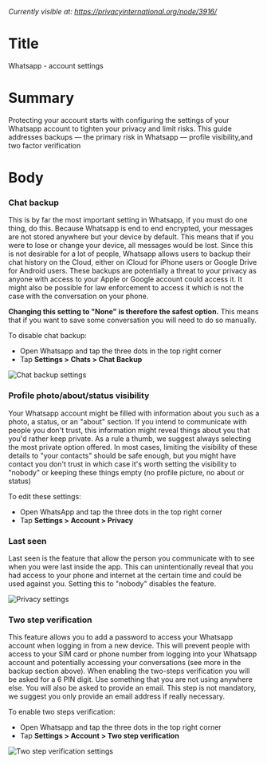 *Currently visible at: https://privacyinternational.org/node/3916/*

# Title
Whatsapp - account settings

# Summary
Protecting your account starts with configuring the settings of your Whatsapp account to tighten your privacy and limit risks. This guide addresses backups — the primary risk in Whatsapp — profile visibility,and two factor verification

# Body
### Chat backup
This is by far the most important setting in Whatsapp, if you must do one thing, do this. Because Whatsapp is end to end encrypted, your messages are not stored anywhere but your device by default. This means that if you were to lose or change your device, all messages would be lost. Since this is not desirable for a lot of people, Whatsapp allows users to backup their chat history on the Cloud, either on iCloud for iPhone users or Google Drive for Android users. These backups are potentially a threat to your privacy as anyone with access to your Apple or Google account could access it. It might also be possible for law enforcement to access it which is not the case with the conversation on your phone.

**Changing this setting to "None" is therefore the safest option.** This means that if you want to save some conversation you will need to do so manually.

To disable chat backup:
- Open Whatsapp and tap the three dots in the top right corner
- Tap **Settings > Chats > Chat Backup**

![Chat backup settings](../../images/Whatsapp/wa_chat_backup_2.png?raw=true)

### Profile photo/about/status visibility

Your Whatsapp account might be filled with information about you such as a photo, a status, or an "about" section. If you intend to communicate with people you don't trust, this information might reveal things about you that you'd rather keep private. As a rule a thumb, we suggest always selecting the most private option offered. In most cases, limiting the visibility of these details to "your contacts" should be safe enough, but you might have contact you don't trust in which case it's worth setting the visibility to "nobody" or keeping these things empty (no profile picture, no about or status)

To edit these settings:
- Open WhatsApp and tap the three dots in the top right corner
- Tap **Settings > Account > Privacy**

### Last seen

Last seen is the feature that allow the person you communicate with to see when you were last inside the app. This can unintentionally reveal that you had access to your phone and internet at the certain time and could be used against you. Setting this to "nobody" disables the feature.

![Privacy settings](../../images/Whatsapp/wa_privacy_1.png?raw=true)

### Two step verification

This feature allows you to add a password to access your Whatsapp account when logging in from a new device. This will prevent people with access to your SIM card or phone number from logging into your Whatsapp account and potentially accessing your conversations (see more in the backup section above). When enabling the two-steps verification you will be asked for a 6 PIN digit. Use something that you are not using anywhere else. You will also be asked to provide an email. This step is not mandatory, we suggest you only provide an email address if really necessary.

To enable two steps verification:
- Open Whatsapp and tap the three dots in the top right corner
- Tap **Settings > Account > Two step verification**

![Two step verification settings](../../images/Whatsapp/wa_2fa.png?raw=true)
